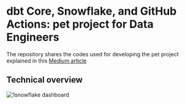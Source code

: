# dbt Core, Snowflake, and GitHub Actions: pet project for Data Engineers

The repository shares the codes used for developing the pet project explained in this [Medium article](https://medium.com/@kategera6/dbt-core-snowflake-and-github-actions-pet-project-for-data-engineers-815991a48b44)  

## Technical overview

![1snowflake dashboard](https://github.com/KHerashchenko/SurfalyticsWorkshop/assets/43710814/be83be57-7957-4371-b2e9-e85c9d309c1a)
